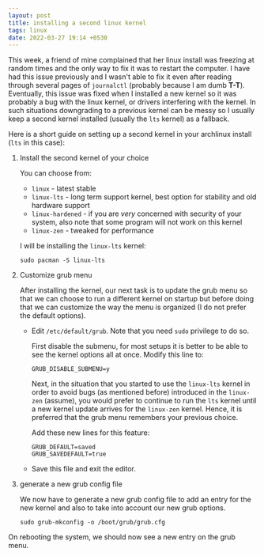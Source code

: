 ```yaml
---
layout: post
title: installing a second linux kernel
tags: linux
date: 2022-03-27 19:14 +0530
---
```

This week, a friend of mine complained that her linux install was freezing at random times and the only way to fix it was to restart the computer. I have had this issue previously and I wasn't able to fix it even after reading through several pages of `journalctl` (probably because I am dumb **T-T**). Eventually, this issue was fixed when I installed a new kernel so it was probably a bug with the linux kernel, or drivers interfering with the kernel. In such situations downgrading to a previous kernel can be messy so I usually keep a second kernel installed (usually the `lts` kernel) as a fallback.

<!-- TODO: add a line here -->

Here is a short guide on setting up a second kernel in your archlinux install (`lts` in this case):

1. Install the second kernel of your choice

    You can choose from:
    * `linux` - latest stable
    * `linux-lts` - long term support kernel, best option for stability and old hardware support
    * `linux-hardened` - if you are *very* concerned with security of your system, also note that some program will not work on this kernel
    * `linux-zen` - tweaked for performance

    I will be installing the `linux-lts` kernel:
    ```
    sudo pacman -S linux-lts
    ```
2. Customize grub menu

    After installing the kernel, our next task is to update the grub menu so that we can choose to run a different kernel on startup but before doing that we can customize the way the menu is organized (I do not prefer the default options).

    * Edit `/etc/default/grub`. Note that you need `sudo` privilege to do so.
    
        First disable the submenu, for most setups it is better to be able to see the kernel options all at once. Modify this line to:
        ```
        GRUB_DISABLE_SUBMENU=y
        ```

        Next, in the situation that you started to use the `linux-lts` kernel in order to avoid bugs (as mentioned before) introduced in the `linux-zen` (assume), you would prefer to continue to run the `lts` kernel until a new kernel update arrives for the `linux-zen` kernel. Hence, it is preferred that the grub menu remembers your previous choice.

        Add these new lines for this feature:
        ```
        GRUB_DEFAULT=saved
        GRUB_SAVEDEFAULT=true
        ```
    * Save this file and exit the editor.

3. generate a new grub config file

    We now have to generate a new grub config file to add an entry for the new kernel and also to take into account our new grub options.

    ```
    sudo grub-mkconfig -o /boot/grub/grub.cfg
    ```

On rebooting the system, we should now see a new entry on the grub menu.



